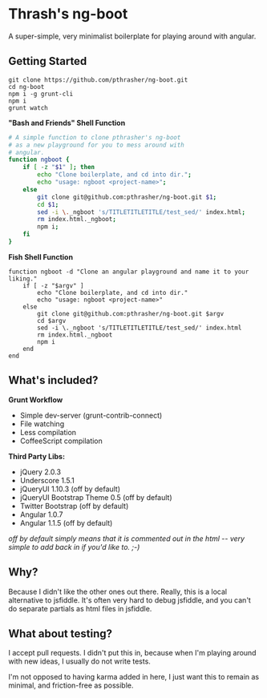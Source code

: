 Thrash's ng-boot
================

A super-simple, very minimalist boilerplate for playing around with angular.

Getting Started
---------------


```
git clone https://github.com/pthrasher/ng-boot.git
cd ng-boot
npm i -g grunt-cli
npm i
grunt watch
```

**"Bash and Friends" Shell Function**

```sh
# A simple function to clone pthrasher's ng-boot
# as a new playground for you to mess around with
# angular.
function ngboot {
    if [ -z "$1" ]; then
        echo "Clone boilerplate, and cd into dir.";
        echo "usage: ngboot <project-name>";
    else
        git clone git@github.com:pthrasher/ng-boot.git $1;
        cd $1;
        sed -i \._ngboot 's/TITLETITLETITLE/test_sed/' index.html;
        rm index.html._ngboot;
        npm i;
    fi
}
```


**Fish Shell Function**

```fish
function ngboot -d "Clone an angular playground and name it to your liking."
    if [ -z "$argv" ]
        echo "Clone boilerplate, and cd into dir."
        echo "usage: ngboot <project-name>"
    else
        git clone git@github.com:pthrasher/ng-boot.git $argv
        cd $argv
        sed -i \._ngboot 's/TITLETITLETITLE/test_sed/' index.html
        rm index.html._ngboot
        npm i
    end
end
```


What's included?
----------------

**Grunt Workflow**


* Simple dev-server (grunt-contrib-connect)
* File watching
* Less compilation
* CoffeeScript compilation


**Third Party Libs:**


* jQuery 2.0.3
* Underscore 1.5.1
* jQueryUI 1.10.3 (off by default)
* jQueryUI Bootstrap Theme 0.5 (off by default)
* Twitter Bootstrap (off by default)
* Angular 1.0.7
* Angular 1.1.5 (off by default)


*off by default simply means that it is commented out in the html -- very
simple to add back in if you'd like to. ;-)*


Why?
----


Because I didn't like the other ones out there. Really, this is a local
alternative to jsfiddle. It's often very hard to debug jsfiddle, and you can't
do separate partials as html files in jsfiddle.


What about testing?
-------------------


I accept pull requests. I didn't put this in, because when I'm playing around
with new ideas, I usually do not write tests.

I'm not opposed to having karma added in here, I just want this to remain as
minimal, and friction-free as possible.

